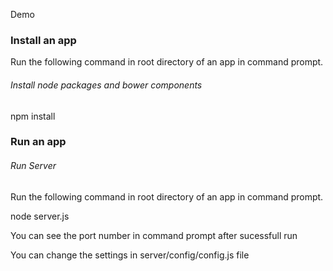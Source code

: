 Demo

### Install an app

Run the following command in root directory of an app in command prompt.

###### *Install node packages and bower components*

npm install

### Run an app

###### *Run Server*

Run the following command in root directory of an app in command prompt.

node server.js

You can see the port number in command prompt after sucessfull run

You can change the settings in server/config/config.js file
